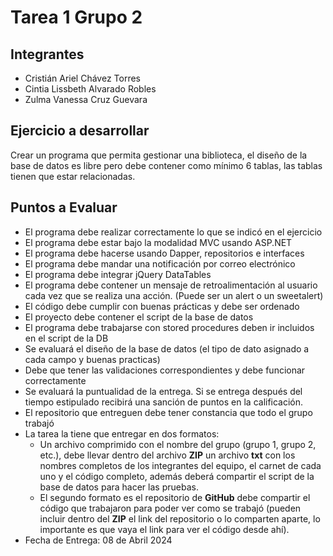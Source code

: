 # Tarea 1 Grupo 2

## Integrantes

- Cristián Ariel Chávez Torres
- Cintia Lissbeth Alvarado Robles
- Zulma Vanessa Cruz Guevara

## Ejercicio a desarrollar

Crear un programa que permita gestionar una biblioteca, el diseño de la base de datos es libre pero debe contener como mínimo 6 tablas, las tablas tienen que estar relacionadas.

## Puntos a Evaluar

- El programa debe realizar correctamente lo que se indicó en el ejercicio
- El programa debe estar bajo la modalidad MVC usando ASP.NET
- El programa debe hacerse usando Dapper, repositorios e interfaces
- El programa debe mandar una notificación por correo electrónico
- El programa debe integrar jQuery DataTables
- El programa debe contener un mensaje de retroalimentación al usuario cada vez que se realiza una acción. (Puede ser un alert o un sweetalert)
- El código debe cumplir con buenas prácticas y debe ser ordenado
- El proyecto debe contener el script de la base de datos
- El programa debe trabajarse con stored procedures deben ir incluidos en el script de la DB
- Se evaluará el diseño de la base de datos (el tipo de dato asignado a cada campo y buenas practicas)
- Debe que tener las validaciones correspondientes y debe funcionar correctamente
- Se evaluará la puntualidad de la entrega. Si se entrega después del tiempo estipulado recibirá una sanción de puntos en la calificación.
- El repositorio que entreguen debe tener constancia que todo el grupo trabajó
- La tarea la tiene que entregar en dos formatos:
  - Un archivo comprimido con el nombre del grupo (grupo 1, grupo 2, etc.), debe llevar dentro del archivo **ZIP** un archivo **txt** con los nombres completos de los integrantes del equipo, el carnet de cada uno y el código completo, además deberá compartir el script de la base de datos para hacer las pruebas.
  - El segundo formato es el repositorio de **GitHub** debe compartir el código que trabajaron para poder ver como se trabajó (pueden incluir dentro del **ZIP** el link del repositorio o lo comparten aparte, lo importante es que vaya el link para ver el código desde ahí).
- Fecha de Entrega: 08 de Abril 2024
